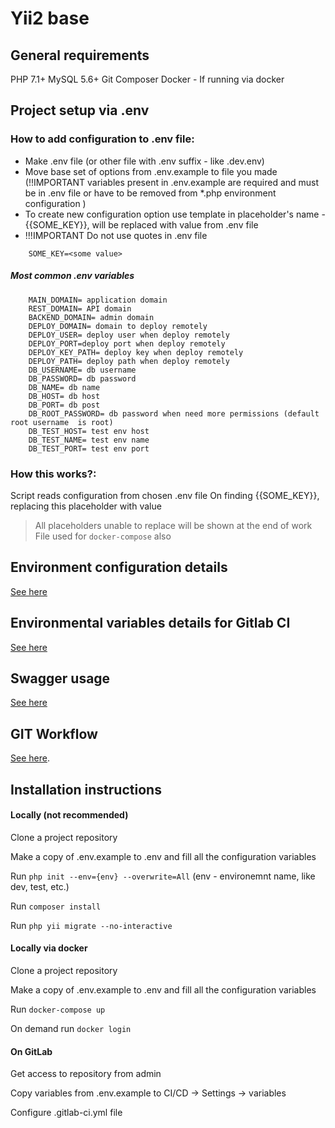 Yii2 base
=====

General requirements
-------------------
PHP 7.1+
MySQL 5.6+
Git
Composer
Docker - If running via docker


Project setup via .env
-------------------

### How to add configuration to .env file:
* Make .env file (or other file with .env suffix - like .dev.env)
* Move base set of options from .env.example to file you made (!!IMPORTANT variables present in .env.example are required and must be in .env file or have to be removed from *.php environment configuration )
* To create new configuration option use template in placeholder's name - {{SOME_KEY}}, will be replaced with value from .env file
* !!!IMPORTANT Do not use quotes in .env file
```
    SOME_KEY=<some value>
```
##### Most common .env variables
```
    MAIN_DOMAIN= application domain
    REST_DOMAIN= API domain
    BACKEND_DOMAIN= admin domain
    DEPLOY_DOMAIN= domain to deploy remotely 
    DEPLOY_USER= deploy user when deploy remotely
    DEPLOY_PORT=deploy port when deploy remotely
    DEPLOY_KEY_PATH= deploy key when deploy remotely
    DEPLOY_PATH= deploy path when deploy remotely
    DB_USERNAME= db username
    DB_PASSWORD= db password
    DB_NAME= db name
    DB_HOST= db host
    DB_PORT= db post
    DB_ROOT_PASSWORD= db password when need more permissions (default root username  is root)
    DB_TEST_HOST= test env host
    DB_TEST_NAME= test env name
    DB_TEST_PORT= test env port

```


### How this works?:
 Script reads configuration from chosen .env file
 On finding {{SOME_KEY}}, replacing this placeholder with value
 

> All placeholders unable to replace will be shown at the end of work
> File used for `docker-compose` also

Environment configuration details
-------------------
[See here](dev/README.md)

Environmental variables details for Gitlab CI
-------------------
[See here](.gitlab-ci/README.md)

Swagger usage
-------------------
[See here](swagger-ui/README.md)

GIT Workflow
-------------------
[See here](https://wiki.gbksoft.net/git:workflow:prod).



Installation instructions
-------------------

#### Locally (not recommended)

Clone a project repository

Make a copy of .env.example to .env and fill all the configuration variables

Run `php init --env={env} --overwrite=All` (env - environemnt name, like dev, test, etc.)

Run `composer install`

Run `php yii migrate --no-interactive`

#### Locally via docker

Clone a project repository

Make a copy of .env.example to .env and fill all the configuration variables

Run `docker-compose up`

On demand run `docker login`

#### On GitLab

Get access to repository from admin

Copy variables from .env.example to CI/CD -> Settings -> variables

Configure .gitlab-ci.yml file


